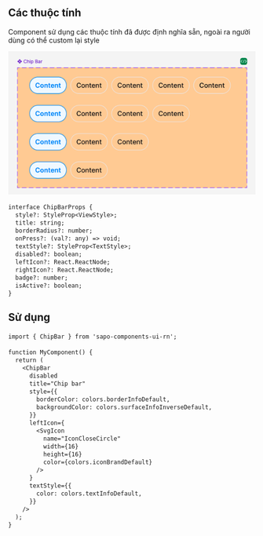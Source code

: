 
## Các thuộc tính

Component sử dụng các thuộc tính đã được định nghĩa sẵn, ngoài ra người dùng có thể custom lại style

![Chipbar](./src/assets/images/chipbar.png)
```tsx
interface ChipBarProps {
  style?: StyleProp<ViewStyle>;
  title: string;
  borderRadius?: number;
  onPress?: (val?: any) => void;
  textStyle?: StyleProp<TextStyle>;
  disabled?: boolean;
  leftIcon?: React.ReactNode;
  rightIcon?: React.ReactNode;
  badge?: number;
  isActive?: boolean;
}
```

## Sử dụng

```tsx
import { ChipBar } from 'sapo-components-ui-rn';

function MyComponent() {
  return (
    <ChipBar
      disabled
      title="Chip bar"
      style={{
        borderColor: colors.borderInfoDefault,
        backgroundColor: colors.surfaceInfoInverseDefault,
      }}
      leftIcon={
        <SvgIcon
          name="IconCloseCircle"
          width={16}
          height={16}
          color={colors.iconBrandDefault}
        />
      }
      textStyle={{
        color: colors.textInfoDefault,
      }}
    />
  );
}
```

